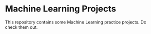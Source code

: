 # Machine Learning Projects
This repository contains some Machine Learning practice projects.
Do check them out.
